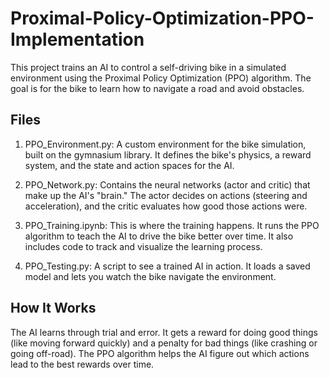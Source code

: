 # Proximal-Policy-Optimization-PPO-Implementation

This project trains an AI to control a self-driving bike in a simulated environment using the Proximal Policy Optimization (PPO) algorithm. The goal is for the bike to learn how to navigate a road and avoid obstacles.
## Files

1. PPO_Environment.py: A custom environment for the bike simulation, built on the gymnasium library. It defines the bike's physics, a reward system, and the state and action spaces for the AI.

2. PPO_Network.py: Contains the neural networks (actor and critic) that make up the AI's "brain." The actor decides on actions (steering and acceleration), and the critic evaluates how good those actions were.

3. PPO_Training.ipynb: This is where the training happens. It runs the PPO algorithm to teach the AI to drive the bike better over time. It also includes code to track and visualize the learning process.

4. PPO_Testing.py: A script to see a trained AI in action. It loads a saved model and lets you watch the bike navigate the environment.

## How It Works

The AI learns through trial and error. It gets a reward for doing good things (like moving forward quickly) and a penalty for bad things (like crashing or going off-road). The PPO algorithm helps the AI figure out which actions lead to the best rewards over time.
